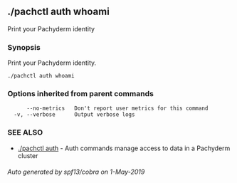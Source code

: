 ## ./pachctl auth whoami

Print your Pachyderm identity

### Synopsis


Print your Pachyderm identity.

```
./pachctl auth whoami
```

### Options inherited from parent commands

```
      --no-metrics   Don't report user metrics for this command
  -v, --verbose      Output verbose logs
```

### SEE ALSO
* [./pachctl auth](./pachctl_auth.md)	 - Auth commands manage access to data in a Pachyderm cluster

###### Auto generated by spf13/cobra on 1-May-2019
